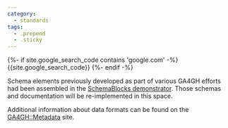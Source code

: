 ```yaml
---
category:
  - standards
tags:
  - .prepend
  - .sticky
---
```


{%- if site.google_search_code contains 'google.com' -%}
{{site.google_search_code}}
{%- endif -%}

Schema elements previously developed as part of various GA4GH efforts had been assembled in the [SchemaBlocks demonstrator](https://ga4gh-metadata.github.io/SchemaBlocks/). Those schemas and documentation will be re-implemented in this space.

Additional information about data formats can be found on the [GA4GH::Metadata](https://ga4gh-metadata.github.io) site.
